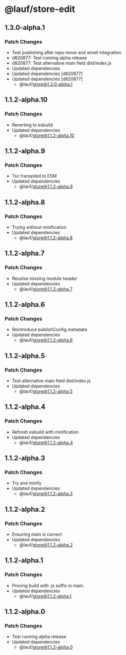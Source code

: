 # @lauf/store-edit

## 1.3.0-alpha.1

### Patch Changes

- Test publishing after repo move and wireit integration
- d820877: Test running alpha release
- d820877: Test alternative main field dist/index.js
- Updated dependencies
- Updated dependencies [d820877]
- Updated dependencies [d820877]
  - @lauf/store@1.3.0-alpha.1

## 1.1.2-alpha.10

### Patch Changes

- Reverting to esbuild
- Updated dependencies
  - @lauf/store@1.1.2-alpha.10

## 1.1.2-alpha.9

### Patch Changes

- Tsc transpiled to ESM
- Updated dependencies
  - @lauf/store@1.1.2-alpha.9

## 1.1.2-alpha.8

### Patch Changes

- Trying without minification
- Updated dependencies
  - @lauf/store@1.1.2-alpha.8

## 1.1.2-alpha.7

### Patch Changes

- Resolve missing module header
- Updated dependencies
  - @lauf/store@1.1.2-alpha.7

## 1.1.2-alpha.6

### Patch Changes

- Reintroduce publishConfig metadata
- Updated dependencies
  - @lauf/store@1.1.2-alpha.6

## 1.1.2-alpha.5

### Patch Changes

- Test alternative main field dist/index.js
- Updated dependencies
  - @lauf/store@1.1.2-alpha.5

## 1.1.2-alpha.4

### Patch Changes

- Refresh esbuild with minification
- Updated dependencies
  - @lauf/store@1.1.2-alpha.4

## 1.1.2-alpha.3

### Patch Changes

- Try and minify
- Updated dependencies
  - @lauf/store@1.1.2-alpha.3

## 1.1.2-alpha.2

### Patch Changes

- Ensuring main is correct
- Updated dependencies
  - @lauf/store@1.1.2-alpha.2

## 1.1.2-alpha.1

### Patch Changes

- Proving build with .js suffix in main.
- Updated dependencies
  - @lauf/store@1.1.2-alpha.1

## 1.1.2-alpha.0

### Patch Changes

- Test running alpha release
- Updated dependencies
  - @lauf/store@1.1.2-alpha.0
